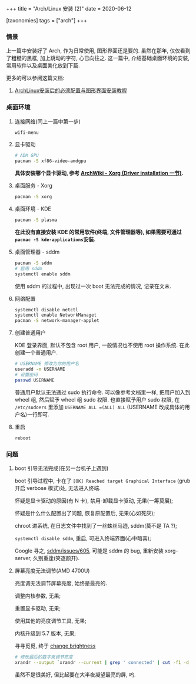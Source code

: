 +++
title = "Arch/Linux 安装 (2)"
date = 2020-06-12

[taxonomies]
tags = ["arch"]
+++

### 情景

上一篇中安装好了 Arch, 作为日常使用, 图形界面还是要的. 虽然在那年, 仅仅看到了粗糙的黑框, 加上跳动的字符, 心已向往之. 这一篇中, 介绍基础桌面环境的安装, 常用软件以及桌面美化放到下篇.

<!-- more -->

更多的可以参阅这篇文档:
1. [ArchLinux安装后的必须配置与图形界面安装教程](https://www.viseator.com/2017/05/19/arch_setup/)

### 桌面环境

1. 连接网络(同上一篇中第一步)
    ```sh
    wifi-menu
    ```

2. 显卡驱动
    ```sh
    # ADM GPU
    pacman -S xf86-video-amdgpu
    ```
    __具体安装哪个显卡驱动, 参考 [ArchWiki - Xorg (Driver installation 一节)](https://wiki.archlinux.org/index.php/Xorg).__

3. 桌面服务 - Xorg

    ```sh
    pacman -S xorg
    ```

4. 桌面环境 - KDE
    
    ```sh
    pacman -S plasma
    ```

    __在此没有直接安装 KDE 的常用软件(终端, 文件管理器等), 如果需要可通过```pacmac -S kde-applications```安装.__

5. 桌面管理器 - sddm

    ```sh
    pacman -S sddm
    # 启用 sddm
    systemctl enable sddm
    ```

    使用 sddm 的过程中, 出现过一次 boot 无法完成的情况, 记录在文末.

6. 网络配置

    ```sh
    systemctl disable netctl
    systemctl enable NetworkManaget
    pacman -S network-manager-applet
    ```

7. 创建普通用户

    KDE 登录界面, 默认不包含 root 用户, 一般情况也不使用 root 操作系统. 在此创建一个普通用户.

    ```sh
    # USERNAME 修改为你的用户名
    useradd -m USERNAME
    # 设置密码
    passwd USERNAME
    ```

    普通用户默认无法通过 sudo 执行命令. 可以像参考文档里一样, 把用户加入到 wheel 组, 然后赋予 wheel 组 sudo 权限. 也直接赋予用户 sudo 权限, 在 ```/etc/sudoers``` 里添加 ```USERNAME ALL =(ALL) ALL``` (USERNAME 改成具体的用户名)一行即可.

8. 重启

    ```sh
    reboot
    ```

### 问题
1. boot 引导无法完成(在另一台机子上遇到)

    boot 引导过程中, 卡在了 ```[OK] Reached target Graphical Interface``` (grub 开启 verbose 模式)处, 无法进入终端.

    怀疑是显卡驱动的原因(有 N 卡), 禁用-卸载显卡驱动, 无果(一筹莫展);


    怀疑是什么什么配置出了问题, 恢复原配置后, 无果(心如死灰); 

    chroot 进系统, 在日志文件中找到了一丝蛛丝马迹, sddm(莫不是 TA ?);

    ```systemctl disable sddm```, 重启, 可进入终端界面(心中暗喜);

    Google 寻之, [sddm/issues/605](https://github.com/sddm/sddm/issues/605), 可能是 sddm 的 bug, 重新安装 xorg-server, 久别重逢(笑逐颜开).

2. 屏幕亮度无法调节(AMD 4700U)

    亮度调无法调节屏幕亮度, 始终是最亮的.

    调整内核参数, 无果;

    重置显卡驱动, 无果;

    使用其他的亮度调节工具, 无果;

    内核升级到 5.7 版本, 无果;

    寻寻觅觅, 终于 [change brightness](https://askubuntu.com/questions/62249/how-do-you-change-brightness-color-and-sharpness-from-command-line)

    ```sh
    # 修改最后的数字来调节亮度
    xrandr --output `xrandr --current | grep ' connected' | cut -f1 -d " "` --brightness 0.5
    ```

    虽然不是很美好, 但比起要在大半夜凝望最亮的屏, 呜.

